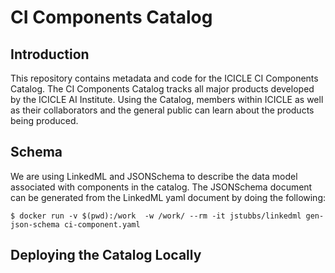 # CI Components Catalog

## Introduction

This repository contains metadata and code for the ICICLE CI Components Catalog. The CI Components Catalog tracks all major
products developed by the ICICLE AI Institute. Using the Catalog, members within ICICLE as well as their collaborators and
the general public can learn about the products being produced. 

## Schema

We are using LinkedML and JSONSchema to describe the data model associated with components in the catalog. 
The JSONSchema document can be generated from the LinkedML yaml document by doing the following:

```
$ docker run -v $(pwd):/work  -w /work/ --rm -it jstubbs/linkedml gen-json-schema ci-component.yaml

```

## Deploying the Catalog Locally


## 


